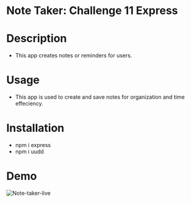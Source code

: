 # Note Taker: Challenge 11 Express

# Description
- This app  creates notes or reminders for users.

# Usage
- This app is used to create and save notes for organization and time effeciency.

# Installation
- npm i express
- npm i uudd

# Demo

![Note-taker-live](https://user-images.githubusercontent.com/95250008/170609491-11dc0a8d-2d59-472f-abce-5ddcd693dd0a.png)
